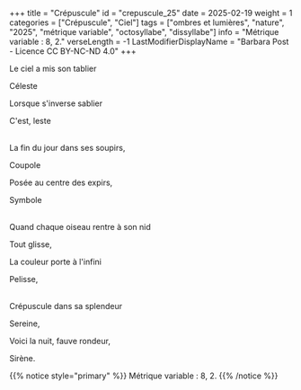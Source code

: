 +++
title = "Crépuscule"
id = "crepuscule_25"
date = 2025-02-19
weight = 1
categories = ["Crépuscule", "Ciel"]
tags = ["ombres et lumières", "nature", "2025", "métrique variable", "octosyllabe", "dissyllabe"]
info = "Métrique variable : 8, 2."
verseLength = -1
LastModifierDisplayName = "Barbara Post - Licence CC BY-NC-ND 4.0"
+++

Le ciel a mis son tablier

Céleste

Lorsque s'inverse sablier

C'est, leste

 \
La fin du jour dans ses soupirs,

Coupole

Posée au centre des expirs,

Symbole

 \
Quand chaque oiseau rentre à son nid

Tout glisse,

La couleur porte à l'infini

Pelisse,

 \
Crépuscule dans sa splendeur

Sereine,

Voici la nuit, fauve rondeur,

Sirène.

{{% notice style="primary" %}}
Métrique variable : 8, 2.
{{% /notice %}}
